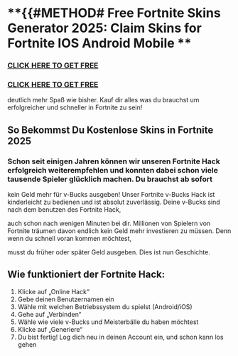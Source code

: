 # **{{#METHOD# Free Fortnite Skins Generator 2025: Claim Skins for Fortnite IOS Android Mobile **


### [CLICK HERE TO GET FREE](https://lookerstudio.google.com/s/jzobrV9RiaM)

### [CLICK HERE TO GET FREE](https://lookerstudio.google.com/s/jzobrV9RiaM)


deutlich mehr Spaß wie bisher. Kauf dir alles was du brauchst um erfolgreicher und schneller in Fortnite zu sein!


## **So Bekommst Du Kostenlose Skins in Fortnite 2025**

### Schon seit einigen Jahren können wir unseren Fortnite Hack erfolgreich weiterempfehlen und konnten dabei schon viele tausende Spieler glücklich machen. Du brauchst ab sofort 

kein Geld mehr für v-Bucks ausgeben! Unser Fortnite v-Bucks Hack ist kinderleicht zu bedienen und ist absolut zuverlässig. Deine v-Bucks sind nach dem benutzen des Fortnite Hack, 

auch schon nach wenigen Minuten bei dir. Millionen von Spielern von Fortnite träumen davon endlich kein Geld mehr investieren zu müssen. Denn wenn du schnell voran kommen möchtest, 

musst du früher oder später Geld ausgeben. Dies ist nun Geschichte.


## Wie funktioniert der Fortnite Hack:

1. Klicke auf „Online Hack“
2. Gebe deinen Benutzernamen ein
3. Wähle mit welchen Betriebssystem du spielst (Android/iOS)
4. Gehe auf „Verbinden“
5. Wähle wie viele v-Bucks und Meisterbälle du haben möchtest
6. Klicke auf „Generiere“
7. Du bist fertig! Log dich neu in deinen Account ein, und schon kann los gehen
